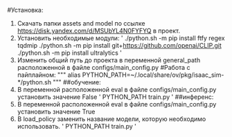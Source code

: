 #Установка:
1. Скачать папки assets and model по ссылке https://disk.yandex.com/d/MSUbYL4N0FYFYQ в проект.
2. Установить необходимые модули:
   '
   ./python.sh -m pip install ftfy regex tqdmip
   ./python.sh -m pip install git+https://github.com/openai/CLIP.git
   ./python.sh -m pip install ultralytics
   '
3. Изменить общий путь до проекта в переменной general_path расположенной в файле configs/main_config.py
#Работа с пайплайном:
"""
alias PYTHON_PATH=~/.local/share/ov/pkg/isaac_sim-*/python.sh
"""
##обучение:
1. В переменной расположенной eval в файле configs/main_config.py установить значение False
'
PYTHON_PATH train.py
'
##инференс:
1. В переменной расположенной eval в файле configs/main_config.py установить значение True
2. В load_policy заменить название модели, которую необходимо использовать.
'
PYTHON_PATH train.py
'
